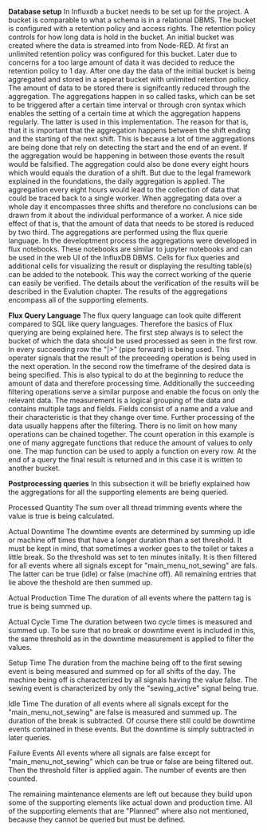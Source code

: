 **Database setup**
In Influxdb a bucket needs to be set up for the project. A bucket is comparable to what a schema is in a relational DBMS. The bucket is configured with a retention policy and access rights. The retention policy controls for how long data is hold in the bucket. An initial bucket was created where the data is streamed into from Node-RED. At first an unlimited retention policy was configured for this bucket. Later due to concerns for a too large amount of data it was decided to reduce the retention policy to 1 day. After one day the data of the initial bucket is being aggregated and stored in a seperat bucket with unlimited retention policy. The amount of data to be stored there is signifcantly reduced through the aggregation. The aggregations happen in so called tasks, which can be set to be triggered after a certain time interval or through cron syntax which enables the setting of a certain time at which the aggregation happens regularly. The latter is used in this implementation. The reason for that is, that it is important that the aggregation happens between the shift ending and the starting of the next shift. This is because a lot of time aggregations are being done that rely on detecting the start and the end of an event. If the aggregation would be happening in between those events the result would be falsified. The aggregation could also be done every eight hours which would equals the duration of a shift. But due to the legal framework explained in the foundations, the daily aggregation is applied. The aggregation every eight hours would lead to the collection of data that could be traced back to a single worker. When aggregating data over a whole day it encompasses three shifts and therefore no conclusions can be drawn from it about the individual performance of a worker. A nice side effect of that is, that the amount of data that needs to be stored is reduced by two third.
The aggregations are performed using the flux querie language. In the developtment process the aggregations were developed in flux notebooks. These notebooks are similar to jupyter notebooks and can be used in the web UI of the InfluxDB DBMS. Cells for flux queries and additional cells for visualizing the result or displaying the resulting table(s) can be added to the notebook. This way the correct working of the querie can easily be verified. The details about the verification of the results will be described in the Evalution chapter. The results of the aggregations encompass all of the supporting elements.



**Flux Query Language**
The flux query language can look quite different compared to SQL like query languages. Therefore the basics of Flux querying are being explained here. The first step always is to select the bucket of which the data should be used processed as seen in the first row. In every succeeding row the "|>" (pipe forward) is being used. This operater signals that the result of the preceeding operation is being used in the next operation. In the second row the timeframe of the desired data is being specified. This is also typical to do at the beginning to reduce the amount of data and therefore processing time. Additionally the succeeding filtering operations serve a similar purpose and enable the focus on only the relevant data. The measurement is a logical grouping of the data and contains multiple tags and fields. Fields consist of a name and a value and their characteristic is that they change over time. Further processing of the data usually happens after the filtering. There is no limit on how many operations can be chained together. The count operation in this example is one of many aggregate functions that reduce the amount of values to only one. The map function can be used to apply a function on every row. At the end of a query the final result is returned and in this case it is written to another bucket.


**Postprocessing queries**
In this subsection it will be briefly explained how the aggregations for all the supporting elements are being queried.

Processed Quantity
The sum over all thread trimming events where the value is true is being calculated.

Actual Downtime
The downtime events are determined by summing up idle or machine off times that have a longer duration than a set threshold. It must be kept in mind, that sometimes a worker goes to the toilet or takes a little break. So the threshold was set to ten minutes initally. It is then filtered for all events where all signals except for "main_menu_not_sewing" are fals. The latter can be true (idle) or false (machine off). All remaining entries that lie above the theshold are then summed up.

Actual Production Time
The duration of all events where the pattern tag is true is being summed up.

Actual Cycle Time
The duration between two cycle times is measured and summed up. To be sure that no break or downtime event is included in this, the same threshold as in the downtime measurement is applied to filter the values.

Setup Time
The duration from the machine being off to the first sewing event is being measured and summed op for all shifts of the day. The machine being off is characterized by all signals having the value false. The sewing event is characterized by only the "sewing_active" signal being true. 

Idle Time
The duration of all events where all signals except for the "main_menu_not_sewing" are false is measured and summed up. The duration of the break is subtracted. Of course there still could be downtime events contained in these events. But the downtime is simply subtracted in later queries.

Failure Events
All events where all signals are false except for "main_menu_not_sewing" which can be true or false are being filtered out. Then the threshold filter is applied again. The number of events are then counted.

The remaining maintenance elements are left out because they build upon some of the supporting elements like actual down and production time. All of the supporting elements that are "Planned" where also not mentioned, because they cannot be queried but must be defined. 

